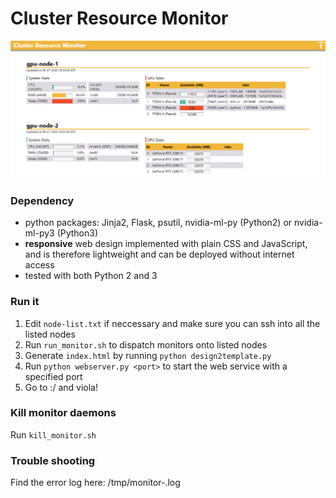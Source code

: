 # Cluster Resource Monitor

<p align="center"><img alt="default design" src="doc/img/default-design.png"></p>

### Dependency
* python packages: Jinja2, Flask, psutil, nvidia-ml-py (Python2) or nvidia-ml-py3 (Python3)
* **responsive** web design implemented with plain CSS and JavaScript, and is therefore lightweight and can be deployed without internet access
* tested with both Python 2 and 3

### Run it
1. Edit `node-list.txt` if neccessary and make sure you can ssh into all the listed nodes 
2. Run `run_monitor.sh` to dispatch monitors onto listed nodes
3. Generate `index.html` by running `python design2template.py`
4. Run `python webserver.py <port>` to start the web service with a specified port
5. Go to <hostname>:<port>/ and viola!

### Kill monitor daemons
Run `kill_monitor.sh`

### Trouble shooting
Find the error log here: /tmp/monitor-<node name>.log
